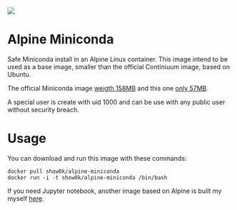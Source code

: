 [![](https://images.microbadger.com/badges/image/show0k/alpine-miniconda.svg)](https://hub.docker.com/r/show0k/alpine-miniconda/)
# Alpine Miniconda

Safe Miniconda install in an Alpine Linux container.
This image intend to be used as a base image, smaller than the official Continiuum image, based on Ubuntu.

The official Miniconda image [weigth 158MB](https://microbadger.com/images/continuumio/miniconda) and this one [only 57MB](https://microbadger.com/images/show0k/alpine-miniconda).


A special user is create with uid 1000 and can be use with any public user without security breach.


# Usage

You can download and run this image with these commands:

```
docker pull show0k/alpine-miniconda
docker run -i -t show0k/alpine-miniconda /bin/bash
```

If you need Jupyter notebook, another image based on Alpine is built my myself [here](https://github.com/show0k/alpine-jupyter-docker/tree/master/alpine-minimal-notebook).
